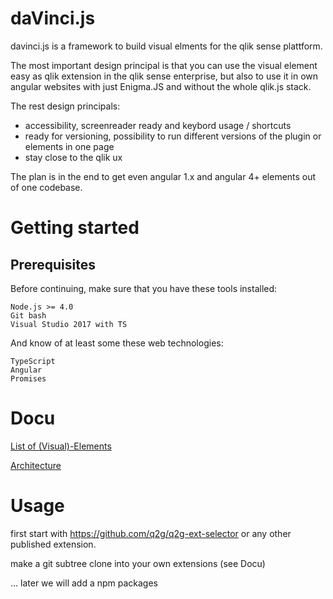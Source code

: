 # daVinci.js

davinci.js is a framework to build visual elments for the qlik sense plattform.

The most important design principal is that you can use the visual element easy
as qlik extension in the qlik sense enterprise, but also to use it in own
angular websites with just Enigma.JS and without the whole qlik.js stack.

The rest design principals:
* accessibility, screenreader ready and keybord usage / shortcuts
* ready for versioning, possibility to run different versions of the plugin or elements
  in one page
* stay close to the qlik ux

The plan is in the end to get even angular 1.x and angular 4+ elements out
of one codebase.

# Getting started

## Prerequisites

Before continuing, make sure that you have these tools installed:

    Node.js >= 4.0
    Git bash
    Visual Studio 2017 with TS

And know of at least some these web technologies:

    TypeScript
    Angular
    Promises

# Docu

[List of (Visual)-Elements](docs/elements.md)

[Architecture](docs/architecture.md)

# Usage

first start with https://github.com/q2g/q2g-ext-selector or any other published extension.

make a git subtree clone into your own extensions (see Docu)

... later we will add a npm packages
